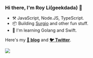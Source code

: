 ### Hi there, I'm Roy Li(geekdada) 👋

- ⚒️ JavaScript, Node.JS, TypeScript.
- 📦 Building [Surgio](geekdada/surgio) and other fun stuff.
- 📝 I'm learning Golang and Swift.

Here's my [**📘 blog**](https://blog.dada.li) and [**🐦 Twitter**](https://twitter.com/geekdada).

[![](https://github-readme-stats.vercel.app/api?username=geekdada&show_icons=true)](https://github.com/geekdada)
